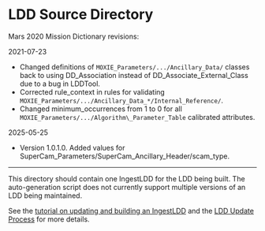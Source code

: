 # LDD Source Directory

Mars 2020 Mission Dictionary revisions:

2021-07-23 
- Changed definitions of `MOXIE_Parameters/.../Ancillary_Data/` classes back to using DD_Association instead of DD_Associate_External_Class due to a bug in LDDTool. 
- Corrected rule_context in rules for validating `MOXIE_Parameters/.../Ancillary_Data_*/Internal_Reference/`.
- Changed minimum_occurrences from 1 to 0 for all `MOXIE_Parameters/.../Algorithm\_Parameter_Table` calibrated attributes.

2025-05-25
- Version 1.0.1.0. Added values for SuperCam_Parameters/SuperCam_Ancillary_Header/scam_type.

-----
This directory should contain one IngestLDD for the LDD being built. The auto-generation script does not currently support multiple versions of an LDD being maintained.

See the [tutorial on updating and building an IngestLDD](https://pds-data-dictionaries.github.io/support/tutorials.html#ldd-update-and-build-tutorial) and the [LDD Update Process](https://pds-data-dictionaries.github.io/development/ldd-update.html) for more details.
